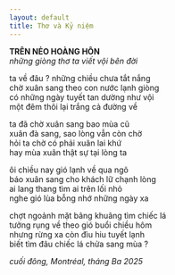 ```yaml
---
layout: default
title: Thơ và Kỷ niệm 
---
```


**TRÊN NẺO HOÀNG HÔN**  
_những giòng thơ ta viết vội bên đời_

ta về đâu ? những chiều chưa tắt nắng  
chờ xuân sang theo con nước lạnh giòng  
có những ngày tuyết tan dường như vội  
một đêm thôi lại trắng cả đường về  

ta đã chờ xuân sang bao mùa cũ  
xuân đà sang, sao lòng vẫn còn chờ  
hỏi ta chờ có phải xuân lai khứ  
hay mùa xuân thật sự tại lòng ta  

ôi chiều nay gió lạnh về qua ngõ  
báo xuân sang cho khách lữ chạnh lòng  
ai lang thang tìm ai trên lối nhỏ  
nghe gió lùa bỗng nhớ những ngày xa  

chợt ngoảnh mặt bâng khuâng tìm chiếc lá  
tưởng rụng về theo gió buổi chiều hôm  
nhưng rừng xa còn đìu hiu tuyết lạnh  
biết tìm đâu chiếc lá chửa sang mùa ?  

_cuối đông, Montréal, tháng Ba 2025_
